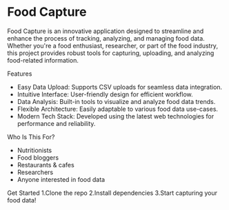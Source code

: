 # Food Capture

Food Capture is an innovative application designed to streamline and enhance the process of tracking, analyzing, and managing food data. Whether you're a food enthusiast, researcher, or part of the food industry, this project provides robust tools for capturing, uploading, and analyzing food-related information.

Features
- Easy Data Upload: Supports CSV uploads for seamless data integration.
- Intuitive Interface: User-friendly design for efficient workflow.
- Data Analysis: Built-in tools to visualize and analyze food data trends.
- Flexible Architecture: Easily adaptable to various food data use-cases.
- Modern Tech Stack: Developed using the latest web technologies for performance and reliability.

Who Is This For?
- Nutritionists
- Food bloggers
- Restaurants & cafes
- Researchers
- Anyone interested in food data

Get Started
1.Clone the repo
2.Install dependencies
3.Start capturing your food data!
